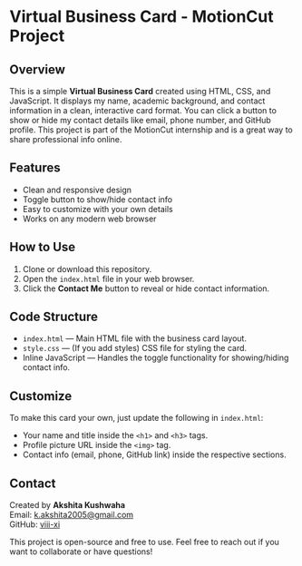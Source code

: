 # Virtual Business Card - MotionCut Project

## Overview

This is a simple **Virtual Business Card** created using HTML, CSS, and JavaScript. It displays my name, academic background, and contact information in a clean, interactive card format. You can click a button to show or hide my contact details like email, phone number, and GitHub profile. This project is part of the MotionCut internship and is a great way to share professional info online.

## Features

- Clean and responsive design
- Toggle button to show/hide contact info
- Easy to customize with your own details
- Works on any modern web browser

## How to Use

1. Clone or download this repository.
2. Open the `index.html` file in your web browser.
3. Click the **Contact Me** button to reveal or hide contact information.

## Code Structure

- `index.html` — Main HTML file with the business card layout.
- `style.css` — (If you add styles) CSS file for styling the card.
- Inline JavaScript — Handles the toggle functionality for showing/hiding contact info.

## Customize

To make this card your own, just update the following in `index.html`:

- Your name and title inside the `<h1>` and `<h3>` tags.
- Profile picture URL inside the `<img>` tag.
- Contact info (email, phone, GitHub link) inside the respective sections.

## Contact
Created by **Akshita Kushwaha**  
Email: k.akshita2005@gmail.com  
GitHub: [viii-xi](https://github.com/viii-xi)

This project is open-source and free to use. Feel free to reach out if you want to collaborate or have questions!

